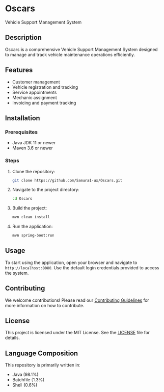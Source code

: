 # Oscars
Vehicle Support Management System

## Description
Oscars is a comprehensive Vehicle Support Management System designed to manage and track vehicle maintenance operations efficiently.

## Features
- Customer management
- Vehicle registration and tracking
- Service appointments
- Mechanic assignment
- Invoicing and payment tracking

## Installation
### Prerequisites
- Java JDK 11 or newer
- Maven 3.6 or newer

### Steps
1. Clone the repository:
   ```sh
   git clone https://github.com/5amura1-ux/Oscars.git
   ```
2. Navigate to the project directory:
   ```sh
   cd Oscars
   ```
3. Build the project:
   ```sh
   mvn clean install
   ```
4. Run the application:
   ```sh
   mvn spring-boot:run
   ```

## Usage
To start using the application, open your browser and navigate to `http://localhost:8080`. Use the default login credentials provided to access the system.

## Contributing
We welcome contributions! Please read our [Contributing Guidelines](CONTRIBUTING.md) for more information on how to contribute.

## License
This project is licensed under the MIT License. See the [LICENSE](LICENSE) file for details.

## Language Composition
This repository is primarily written in:
- Java (98.1%)
- Batchfile (1.3%)
- Shell (0.6%)
```
